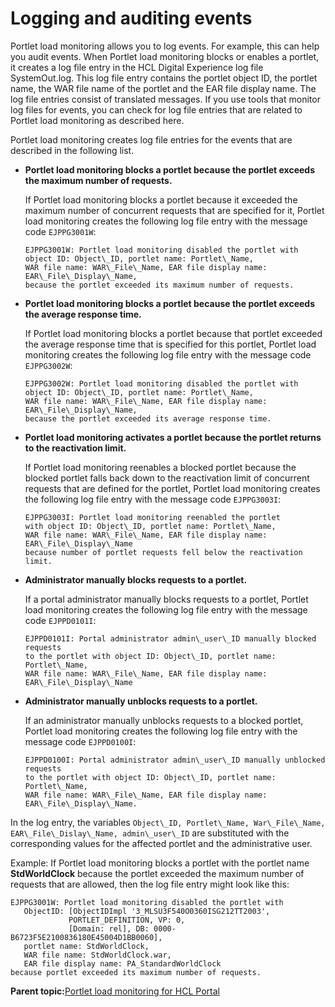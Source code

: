 # Logging and auditing events

Portlet load monitoring allows you to log events. For example, this can help you audit events. When Portlet load monitoring blocks or enables a portlet, it creates a log file entry in the HCL Digital Experience log file SystemOut.log. This log file entry contains the portlet object ID, the portlet name, the WAR file name of the portlet and the EAR file display name. The log file entries consist of translated messages. If you use tools that monitor log files for events, you can check for log file entries that are related to Portlet load monitoring as described here.

Portlet load monitoring creates log file entries for the events that are described in the following list.

-   **Portlet load monitoring blocks a portlet because the portlet exceeds the maximum number of requests.**

    If Portlet load monitoring blocks a portlet because it exceeded the maximum number of concurrent requests that are specified for it, Portlet load monitoring creates the following log file entry with the message code `EJPPG3001W`:

    ```
    EJPPG3001W: Portlet load monitoring disabled the portlet with 
    object ID: Object\_ID, portlet name: Portlet\_Name, 
    WAR file name: WAR\_File\_Name, EAR file display name: EAR\_File\_Display\_Name, 
    because the portlet exceeded its maximum number of requests.
    ```

-   **Portlet load monitoring blocks a portlet because the portlet exceeds the average response time.**

    If Portlet load monitoring blocks a portlet because that portlet exceeded the average response time that is specified for this portlet, Portlet load monitoring creates the following log file entry with the message code `EJPPG3002W`:

    ```
    EJPPG3002W: Portlet load monitoring disabled the portlet with 
    object ID: Object\_ID, portlet name: Portlet\_Name, 
    WAR file name: WAR\_File\_Name, EAR file display name: EAR\_File\_Display\_Name, 
    because the portlet exceeded its average response time.
    ```

-   **Portlet load monitoring activates a portlet because the portlet returns to the reactivation limit.**

    If Portlet load monitoring reenables a blocked portlet because the blocked portlet falls back down to the reactivation limit of concurrent requests that are defined for the portlet, Portlet load monitoring creates the following log file entry with the message code `EJPPG3003I`:

    ```
    EJPPG3003I: Portlet load monitoring reenabled the portlet 
    with object ID: Object\_ID, portlet name: Portlet\_Name, 
    WAR file name: WAR\_File\_Name, EAR file display name: EAR\_File\_Display\_Name 
    because number of portlet requests fell below the reactivation limit.
    ```

-   **Administrator manually blocks requests to a portlet.**

    If a portal administrator manually blocks requests to a portlet, Portlet load monitoring creates the following log file entry with the message code `EJPPD0101I`:

    ```
    EJPPD0101I: Portal administrator admin\_user\_ID manually blocked requests 
    to the portlet with object ID: Object\_ID, portlet name: Portlet\_Name, 
    WAR file name: WAR\_File\_Name, EAR file display name: EAR\_File\_Display\_Name
    
    ```

-   **Administrator manually unblocks requests to a portlet.**

    If an administrator manually unblocks requests to a blocked portlet, Portlet load monitoring creates the following log file entry with the message code `EJPPD0100I`:

    ```
    EJPPD0100I: Portal administrator admin\_user\_ID manually unblocked requests 
    to the portlet with object ID: Object\_ID, portlet name: Portlet\_Name, 
    WAR file name: WAR\_File\_Name, EAR file display name: EAR\_File\_Display\_Name.
    
    ```


In the log entry, the variables `Object\_ID, Portlet\_Name, War\_File\_Name, EAR\_File\_Dislay\_Name, admin\_user\_ID` are substituted with the corresponding values for the affected portlet and the administrative user.

Example: If Portlet load monitoring blocks a portlet with the portlet name **StdWorldClock** because the portlet exceeded the maximum number of requests that are allowed, then the log file entry might look like this:

```
EJPPG3001W: Portlet load monitoring disabled the portlet with 
   ObjectID: [ObjectIDImpl '3_MLSU3F540O0360ISG212TT2003', 
             PORTLET_DEFINITION, VP: 0, 
             [Domain: rel], DB: 0000-B6723F5E2100836180E45004D1BB0060], 
   portlet name: StdWorldClock, 
   WAR file name: StdWorldClock.war, 
   EAR file display name: PA_StandardWorldClock 
because portlet exceeded its maximum number of requests.
```

**Parent topic:**[Portlet load monitoring for HCL Portal](../dev-portlet/plmc.md)

